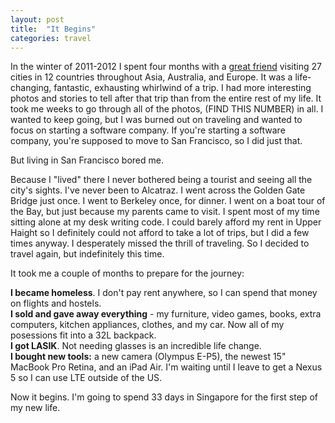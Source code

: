 ```yaml
---
layout: post
title:  "It Begins"
categories: travel
---
```


In the winter of 2011-2012 I spent four months with a [great friend](http://www.raphaelmun.com/) visiting 27 cities in 12 countries throughout Asia, Australia, and Europe. It was a life-changing, fantastic, exhausting whirlwind of a trip. I had more interesting photos and stories to tell after that trip than from the entire rest of my life. It took me weeks to go through all of the photos, (FIND THIS NUMBER) in all. I wanted to keep going, but I was burned out on traveling and wanted to focus on starting a software company. If you're starting a software company, you're supposed to move to San Francisco, so I did just that.

But living in San Francisco bored me.

Because I "lived" there I never bothered being a tourist and seeing all the city's sights. I've never been to Alcatraz. I went across the Golden Gate Bridge just once. I went to Berkeley once, for dinner. I went on a boat tour of the Bay, but just because my parents came to visit. I spent most of my time sitting alone at my desk writing code. I could barely afford my rent in Upper Haight so I definitely could not afford to take a lot of trips, but I did a few times anyway. I desperately missed the thrill of traveling. So I decided to travel again, but indefinitely this time.

It took me a couple of months to prepare for the journey:

**I became homeless**. I don't pay rent anywhere, so I can spend that money on flights and hostels.<br>
**I sold and gave away everything** - my furniture, video games, books, extra computers, kitchen appliances, clothes, and my car. Now all of my posessions fit into a 32L backpack.<br>
**I got LASIK**. Not needing glasses is an incredible life change.<br>
**I bought new tools:** a new camera (Olympus E-P5), the newest 15" MacBook Pro Retina, and an iPad Air. I'm waiting until I leave to get a Nexus 5 so I can use LTE outside of the US.

Now it begins. I'm going to spend 33 days in Singapore for the first step of my new life.